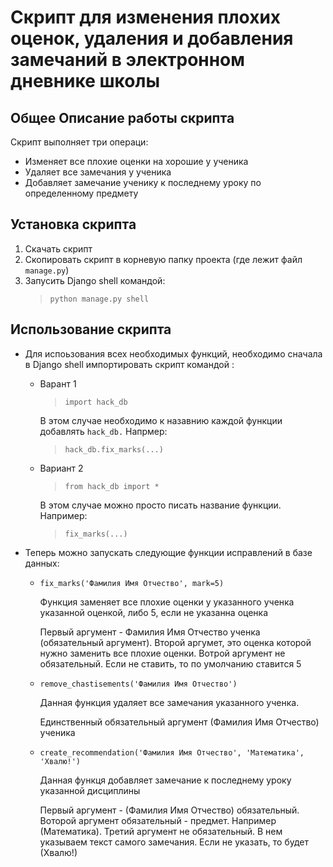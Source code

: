 # Скрипт для изменения плохих оценок, удаления и добавления замечаний в электронном дневнике школы

## Общее Описание работы скрипта

Скрипт выполняет три операци:
- Изменяет все плохие оценки на хорошие у ученика
- Удаляет все замечания у ученика
- Добавляет замечание ученику к последнему уроку по определенному предмету

## Установка скрипта

1. Скачать скрипт
2. Скопировать скрипт в корневую папку проекта (где лежит файл `manage.py`)
3. Запусить Django shell командой:
    > `python manage.py shell`

## Использование скрипта

- Для испоьзования всех необходимых функций, необходимо сначала в Django shell импортировать скрипт командой :
    
    * Варант 1 
        > `import hack_db`

        В этом случае необходимо к назавнию каждой функции добавлять `hack_db.` Напрмер:
        > `hack_db.fix_marks(...)`

    * Вариант 2
        > `from hack_db import *`

        В этом случае можно просто писать название функции. Например: 
        > `fix_marks(...)`

- Теперь можно запускать следующие функции исправлений в базе данных:

    * `fix_marks('Фамилия Имя Отчество', mark=5)`

        Функция заменяет все плохие оценки у указанного ученка указанной оценкой, либо 5, если не указанна оценка

        Первый аргумент - Фамилия Имя Отчество ученка (обязательный аргумент). Второй аргумет, это оценка которой нужно заменить все плохие оценки. Вотрой аргумент не обязательный. Если не ставить, то по умолчанию ставится 5

    * `remove_chastisements('Фамилия Имя Отчество')`

        Данная функция удаляет все замечания указанного ученка.

        Единственный обязательный аргумент (Фамилия Имя Отчество) ученика

    * `create_recommendation('Фамилия Имя Отчество', 'Математика', 'Хвалю!')`

        Данная функця добавляет замечание к последнему уроку указанной дисциплины

        Первый аргумент - (Фамилия Имя Отчество) обязательный. Воторой аргумент обязательный - предмет. Например (Математика). Третий аргумент не обязательный. В нем указываем текст самого замечания. Если не указать, то будет (Хвалю!)